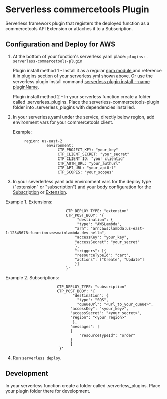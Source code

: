 # Serverless commercetools Plugin
Serverless framework plugin that registers the deployed function as a commercetools API Extension or attaches it to a Subscription.

## Configuration and Deploy for AWS
1. At the bottom of your function's serverless.yaml place:
    `plugins:`
        `- serverless-commercetools-plugin`
        
    Plugin install method 1 - Install it as a regular [npm module ](https://www.npmjs.com/package/serverless-commercetools-plugin) and reference it in plugins section of your serverless.yml shown above. Or use the serverless plugin install command [serverless plugin install --name pluginName](https://www.serverless.com/framework/docs/providers/aws/cli-reference/plugin-install/).  
    
    Plugin install method 2  - In your serverless function create a folder called .serverless_plugins. Place the serverless-commercetools-plugin folder into .serverless_plugins with dependencies installed.

2.  In your serverless.yaml under the service, directly below region, add environment vars for your commercetools client.  

     Example: 
     
               
             region: us-east-2
                       environment:
                            CTP_PROJECT_KEY: "your_key"
                            CTP_CLIENT_SECRET: "your_secret"
                            CTP_CLIENT_ID: "your_clientid"
                            CTP_AUTH_URL: "your_authurl"
                            CTP_API_URL: "your_apiUrl"
                            CTP_SCOPES: "your_scopes"
             
                            
3. In your severlerless.yaml add environment vars for the deploy type ("extension" or "subscription") and your body configuration for the [Subscription]( https://docs.commercetools.com/http-api-projects-subscriptions) or [Extension]( https://docs.commercetools.com/http-api-projects-api-extensions).

 
 
 Example 1. Extensions: 
 
                            
                               CTP_DEPLOY_TYPE: "extension"
                               CTP_POST_BODY: '{
                                    "destination": {
                                    "type": "AWSLambda",
                                   "arn": "arn:aws:lambda:us-east-1:12345678:function:awsmainlambda-dev-hello",
                                   "accessKey": "your_key",
                                   "accessSecret": "your_secret"
                                   },
                                   "triggers": [{
                                   "resourceTypeId": "cart",
                                   "actions": ["Create", "Update"]
                                   }]
                               }'
                             
                            
                            
 Example 2. Subscriptions:  
 
                       
                           CTP_DEPLOY_TYPE: "subscription"
                           CTP_POST_BODY: '{
                                  "destination": {
                                    "type": "SQS",
                                    "queueUrl": "<url_to_your_queue>",
                                 "accessKey": "<your_key>",
                                 "accessSecret": "<your_secret>",
                                 "region": "<your_region>"
                                  },
                                 "messages": [
                                 {
                                     "resourceTypeId": "order"
                                 }
                                 ]
                            }'
                         
                            
4. Run `serverless deploy`.


## Development

 In your serverless function create a folder called .serverless_plugins. Place your plugin folder there for development.




